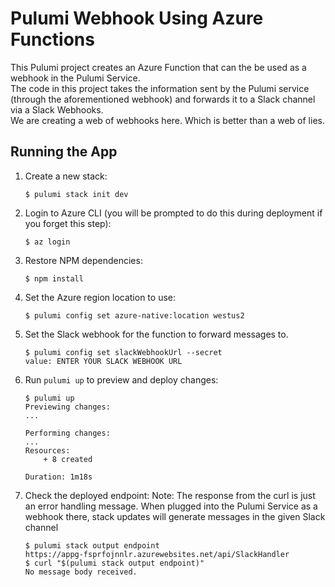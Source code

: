 # Pulumi Webhook Using Azure Functions

This Pulumi project creates an Azure Function that can the be used as a webhook in the Pulumi Service.  
The code in this project takes the information sent by the Pulumi service (through the aforementioned webhook) and forwards it to a Slack channel via a Slack Webhooks.  
We are creating a web of webhooks here. Which is better than a web of lies.

## Running the App

1.  Create a new stack:

    ```
    $ pulumi stack init dev
    ```

1.  Login to Azure CLI (you will be prompted to do this during deployment if you forget this step):

    ```
    $ az login
    ```

1.  Restore NPM dependencies:

    ```
    $ npm install
    ```
    
1. Set the Azure region location to use:
    
    ```
    $ pulumi config set azure-native:location westus2
    ```

1. Set the Slack webhook for the function to forward messages to.
    ```
    $ pulumi config set slackWebhookUrl --secret
    value: ENTER YOUR SLACK WEBHOOK URL 
    ```

1.  Run `pulumi up` to preview and deploy changes:

    ```
    $ pulumi up
    Previewing changes:
    ...

    Performing changes:
    ...
    Resources:
        + 8 created

    Duration: 1m18s
    ```

1.  Check the deployed endpoint:
    Note: The response from the curl is just an error handling message. When plugged into the Pulumi Service as a webhook there, stack updates will generate messages in the given Slack channel

    ```
    $ pulumi stack output endpoint
    https://appg-fsprfojnnlr.azurewebsites.net/api/SlackHandler
    $ curl "$(pulumi stack output endpoint)"
    No message body received.
    ```
